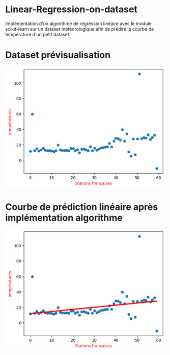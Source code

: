 # Linear-Regression-on-dataset
Implémentation d'un algorithme de régression linéaire avec le module scikit-learn sur un dataset météorologique afin de prédire la courbe de température d'un petit dataset



# Dataset prévisualisation


![](temperature.png)

# Courbe de prédiction linéaire après implémentation algorithme

![](prediction.png)
